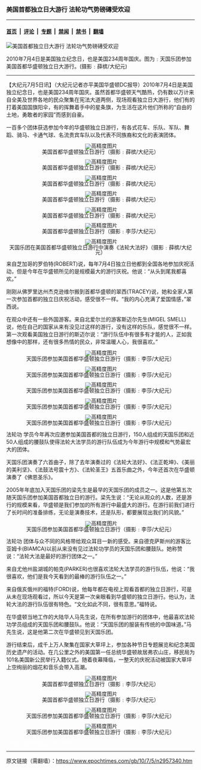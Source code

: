### 美国首都独立日大游行 法轮功气势磅礡受欢迎

---

#### [首页](../../../..?n2957340) &nbsp;|&nbsp; [评论](../../../../../epoch-comment?n2957340) &nbsp;|&nbsp; [专题](../../../../../epoch-special?n2957340) &nbsp;|&nbsp; [禁闻](../../../../../epoch-news?n2957340) &nbsp;|&nbsp; [禁书](../../../../../books?n2957340) &nbsp;|&nbsp; [翻墙](https://github.com/gfw-breaker/nogfw/blob/master/README.md?n2957340)


<div><img alt="美国首都独立日大游行 法轮功气势磅礡受欢迎" class="attachment-djy_600_400 size-djy_600_400 wp-post-image" src="https://i.epochtimes.com/assets/uploads/2010/07/100704201246228-600x400.jpg"/>
<div class="caption">
 <p>
  2010年7月4日是美国独立纪念日，也是美国234周年国庆。图为﹕天国乐团参加美国首都华盛顿独立日大游行。(摄影﹕薛槟/大纪元)
 </p>
</div></div><hr/><div class="post_content" id="artbody" itemprop="articleBody">
 <!-- article content begin -->
 <p>
  【大纪元7月5日讯】（大纪元记者亦平美国华盛顿DC报导）2010年7月4日是美国独立纪念日，也是美国234周年国庆。虽然首都华盛顿天气酷热，仍有数以万计来自全美及世界各地的民众聚集在宪法大道两侧，现场观看独立日大游行，他们有的打着美国国旗阳伞，有的挥舞着手中的星条旗，为生活在这片他们所称的“自由的土地，勇敢者的家园”而感到自豪。
 </p>
 <p>
  一百多个团体获选参加今年的华盛顿独立日游行，有各式花车、乐队、军队、舞蹈、骑马、卡通气球、名流贵宾车队以及代表不同族裔和文化的表演团体。
 </p>
 <p>
  <!--image v 1.0-->
 </p>
 <div style="line-height: 90%; text-align: center;">
  <ok href=" https://i.epochtimes.com/assets/uploads/2013/08/100704183901228-450x300.jpg" rel="noreferrer noopener" target="_blank">
   <img alt="" class="size-medium wp-image-7650942" src="https://i.epochtimes.com/assets/uploads/2013/08/100704183901228-450x300.jpg" title=""/>
  </ok>
  <img alt="高精度图片" border="0" src="//www.epochtimes.com/images/highRes.jpg"/>
  <br/>
  <span class="bn12">
   美国首都华盛顿独立日游行（摄影﹕薛槟/大纪元）
  </span>
 </div>
 <p>
  <!-- -->
 </p>
 <p>
  <!--image v 1.0-->
 </p>
 <div style="line-height: 90%; text-align: center;">
  <ok href=" https://i.epochtimes.com/assets/uploads/2013/08/100704183902228-450x300.jpg" rel="noreferrer noopener" target="_blank">
   <img alt="" class="size-medium wp-image-7650943" src="https://i.epochtimes.com/assets/uploads/2013/08/100704183902228-450x300.jpg" title=""/>
  </ok>
  <img alt="高精度图片" border="0" src="//www.epochtimes.com/images/highRes.jpg"/>
  <br/>
  <span class="bn12">
   美国首都华盛顿独立日游行（摄影﹕薛槟/大纪元）
  </span>
 </div>
 <p>
  <!-- -->
 </p>
 <p>
  <!--image v 1.0-->
 </p>
 <div style="line-height: 90%; text-align: center;">
  <ok href=" https://i.epochtimes.com/assets/uploads/2013/08/100704185215228.jpg" rel="noreferrer noopener" target="_blank">
   <img alt="" class="size-medium wp-image-7650944" src="https://i.epochtimes.com/assets/uploads/2013/08/100704185215228.jpg" title=""/>
  </ok>
  <img alt="高精度图片" border="0" src="//www.epochtimes.com/images/highRes.jpg"/>
  <br/>
  <span class="bn12">
   美国首都华盛顿独立日游行（摄影﹕薛槟/大纪元）
  </span>
 </div>
 <p>
  <!-- -->
 </p>
 <p>
  <!--image v 1.0-->
 </p>
 <div style="line-height: 90%; text-align: center;">
  <ok href=" https://i.epochtimes.com/assets/uploads/2013/08/100704183905228-450x300.jpg" rel="noreferrer noopener" target="_blank">
   <img alt="" class="size-medium wp-image-7650945" src="https://i.epochtimes.com/assets/uploads/2013/08/100704183905228-450x300.jpg" title=""/>
  </ok>
  <img alt="高精度图片" border="0" src="//www.epochtimes.com/images/highRes.jpg"/>
  <br/>
  <span class="bn12">
   美国首都华盛顿独立日游行（摄影﹕薛槟/大纪元）
  </span>
 </div>
 <p>
  <!-- -->
 </p>
 <p>
  <!--image v 1.0-->
 </p>
 <div style="line-height: 90%; text-align: center;">
  <ok href=" https://i.epochtimes.com/assets/uploads/2013/08/100704183937228-450x325.jpg" rel="noreferrer noopener" target="_blank">
   <img alt="" class="size-medium wp-image-7650946" src="https://i.epochtimes.com/assets/uploads/2013/08/100704183937228-450x325.jpg" title=""/>
  </ok>
  <img alt="高精度图片" border="0" src="//www.epochtimes.com/images/highRes.jpg"/>
  <br/>
  <span class="bn12">
   美国首都华盛顿独立日游行（摄影﹕薛槟/大纪元）
  </span>
 </div>
 <p>
  <!-- -->
 </p>
 <p>
  <!--image v 1.0-->
 </p>
 <div style="line-height: 90%; text-align: center;">
  <ok href=" https://i.epochtimes.com/assets/uploads/2013/08/100704185300228-450x336.jpg" rel="noreferrer noopener" target="_blank">
   <img alt="" class="size-medium wp-image-7650947" src="https://i.epochtimes.com/assets/uploads/2013/08/100704185300228-450x336.jpg" title=""/>
  </ok>
  <img alt="高精度图片" border="0" src="//www.epochtimes.com/images/highRes.jpg"/>
  <br/>
  <span class="bn12">
   美国首都华盛顿独立日游行（摄影﹕李莎/大纪元）
  </span>
 </div>
 <p>
  <!-- -->
 </p>
 <p>
  <!--image v 1.0-->
 </p>
 <div style="line-height: 90%; text-align: center;">
  <ok href=" https://i.epochtimes.com/assets/uploads/2013/08/100704200648228-450x257.jpg" rel="noreferrer noopener" target="_blank">
   <img alt="" class="size-medium wp-image-7650948" src="https://i.epochtimes.com/assets/uploads/2013/08/100704200648228-450x257.jpg" title=""/>
  </ok>
  <img alt="高精度图片" border="0" src="//www.epochtimes.com/images/highRes.jpg"/>
  <br/>
  <span class="bn12">
   天国乐团在美国首都华盛顿独立日游行中演奏《法轮大法好》（摄影﹕薛槟/大纪元）
  </span>
 </div>
 <p>
  <!-- -->
 </p>
 <p>
  来自芝加哥的罗伯特(ROBERT)说，每年7月4日独立日他都到全国各地参加庆祝活动，但是今年在华盛顿所见的是规模最大的游行庆祝。他说：“从头到尾我都喜欢。”
 </p>
 <p>
  刚刚从佛罗里达州杰克逊维尔搬到首都华盛顿的翠西(TRACEY)说，她和全家人第一次参加首都的独立日庆祝活动，感受很不一样。“我的内心充满了爱国情感，”翠西说。
 </p>
 <p>
  在观众中还有一些外国游客。来自北爱尔兰的游客斯迈尔先生(MIGEL SMELL)说，他在自己的国家从来有没见过这样的游行，没有这样的乐队，感觉很不一样。第一次观看美国独立日游行的斯迈尔说：“游行队伍中有很多有才能的人，正如我想像中的那样，还有很多热情的民众，非常温暖人心，我很喜欢。”
 </p>
 <p>
  <!--image v 1.0-->
 </p>
 <div style="line-height: 90%; text-align: center;">
  <ok href=" https://i.epochtimes.com/assets/uploads/2013/08/100704185407228-450x300.jpg" rel="noreferrer noopener" target="_blank">
   <img alt="" class="size-medium wp-image-7650949" src="https://i.epochtimes.com/assets/uploads/2013/08/100704185407228-450x300.jpg" title=""/>
  </ok>
  <img alt="高精度图片" border="0" src="//www.epochtimes.com/images/highRes.jpg"/>
  <br/>
  <span class="bn12">
   天国乐团参加美国首都华盛顿独立日游行（摄影﹕李莎/大纪元）
  </span>
 </div>
 <p>
  <!-- -->
 </p>
 <p>
  <!--image v 1.0-->
 </p>
 <div style="line-height: 90%; text-align: center;">
  <ok href=" https://i.epochtimes.com/assets/uploads/2013/08/100704185408228-450x300.jpg" rel="noreferrer noopener" target="_blank">
   <img alt="" class="size-medium wp-image-7650950" src="https://i.epochtimes.com/assets/uploads/2013/08/100704185408228-450x300.jpg" title=""/>
  </ok>
  <img alt="高精度图片" border="0" src="//www.epochtimes.com/images/highRes.jpg"/>
  <br/>
  <span class="bn12">
   天国乐团参加美国首都华盛顿独立日游行（摄影﹕李莎/大纪元）
  </span>
 </div>
 <p>
  <!-- -->
 </p>
 <p>
  <!--image v 1.0-->
 </p>
 <div style="line-height: 90%; text-align: center;">
  <ok href=" https://i.epochtimes.com/assets/uploads/2013/08/100704185409228-450x300.jpg" rel="noreferrer noopener" target="_blank">
   <img alt="" class="size-medium wp-image-7650951" src="https://i.epochtimes.com/assets/uploads/2013/08/100704185409228-450x300.jpg" title=""/>
  </ok>
  <img alt="高精度图片" border="0" src="//www.epochtimes.com/images/highRes.jpg"/>
  <br/>
  <span class="bn12">
   天国乐团参加美国首都华盛顿独立日游行（摄影﹕李莎/大纪元）
  </span>
 </div>
 <p>
  <!-- -->
 </p>
 <p>
  <!--image v 1.0-->
 </p>
 <div style="line-height: 90%; text-align: center;">
  <ok href=" https://i.epochtimes.com/assets/uploads/2013/08/100704185410228-450x300.jpg" rel="noreferrer noopener" target="_blank">
   <img alt="" class="size-medium wp-image-7650952" src="https://i.epochtimes.com/assets/uploads/2013/08/100704185410228-450x300.jpg" title=""/>
  </ok>
  <img alt="高精度图片" border="0" src="//www.epochtimes.com/images/highRes.jpg"/>
  <br/>
  <span class="bn12">
   天国乐团参加美国首都华盛顿独立日游行（摄影﹕李莎/大纪元）
  </span>
 </div>
 <p>
  <!-- -->
 </p>
 <p>
  <!--image v 1.0-->
 </p>
 <div style="line-height: 90%; text-align: center;">
  <ok href=" https://i.epochtimes.com/assets/uploads/2013/08/100704185342228-450x417.jpg" rel="noreferrer noopener" target="_blank">
   <img alt="" class="size-medium wp-image-7650953" src="https://i.epochtimes.com/assets/uploads/2013/08/100704185342228-450x417.jpg" title=""/>
  </ok>
  <img alt="高精度图片" border="0" src="//www.epochtimes.com/images/highRes.jpg"/>
  <br/>
  <span class="bn12">
   天国乐团参加美国首都华盛顿独立日游行（摄影﹕李莎/大纪元）
  </span>
 </div>
 <p>
  <!-- -->
 </p>
 <p>
  <ok href="https://www.epochtimes.com/gb/tag/%E6%B3%95%E8%BD%AE%E5%8A%9F.html">
   法轮功
  </ok>
  学员今年再次应邀参加美国首都的独立日游行，150人组成的天国乐团和近50人组成的腰鼓队使得法轮大法学员的游行队伍成为今年游行中规模和气势最宏大的团体。
 </p>
 <p>
  天国乐团演奏了六首曲子，除了去年演奏过的《法轮大法好》、《法正乾坤》、《美丽的美利坚》、《法鼓法号震十方》、《法轮圣王》五首乐曲之外，今年还首次在华盛顿演奏了《佛恩圣乐》。
 </p>
 <p>
  2005年年底加入天国乐团的梁先生是最早的天国乐团的成员之一。这是他第五次随天国乐团参加美国首都独立日的游行。梁先生说：“无论从观众的人数，还是游行的规模来看，华盛顿是我们参加的所有游行中最盛大的游行。在游行前我们进行了长时间的准备排练，无论是演奏技术，还是队形，都要展现出我们的风貌。”
 </p>
 <p>
  <!--image v 1.0-->
 </p>
 <div style="line-height: 90%; text-align: center;">
  <ok href=" https://i.epochtimes.com/assets/uploads/2013/08/100704185438228-450x300.jpg" rel="noreferrer noopener" target="_blank">
   <img alt="" class="size-medium wp-image-7650954" src="https://i.epochtimes.com/assets/uploads/2013/08/100704185438228-450x300.jpg" title=""/>
  </ok>
  <img alt="高精度图片" border="0" src="//www.epochtimes.com/images/highRes.jpg"/>
  <br/>
  <span class="bn12">
   天国乐团参加美国首都华盛顿独立日游行（摄影﹕李莎/大纪元）
  </span>
 </div>
 <p>
  <!-- -->
 </p>
 <p>
  <ok href="https://www.epochtimes.com/gb/tag/%E6%B3%95%E8%BD%AE%E5%8A%9F.html">
   法轮功
  </ok>
  团体与众不同的风格带给观众耳目一新的感受。来自德克萨斯州的游客比亚姆卡(BIAMCA)以前从来没有见过法轮功学员的天国乐团和腰鼓队。她称赞说：“法轮大法是最好的游行团体之一。”
 </p>
 <p>
  来自尤他州盐湖城的帕克(PARKER)也很喜欢法轮大法学员的游行队伍，他说：“我很喜欢，他们是我今天看到的最棒的游行队伍之一。”
 </p>
 <p>
  来自俄亥俄州的福特(FORD)说，他每年都在电视上观看首都的独立日游行，可是从未在现场观看过，所以今天是第一次亲眼看到华盛顿的独立日游行。他认为，法轮大法的游行队伍很有特色。“文化如此不同，很有意思。”福特说。
 </p>
 <p>
  在华盛顿当地工作的大陆华人马先生说，在所有参加游行的团体中，他最喜欢法轮功学员组成的天国乐团和腰鼓队。他说：“天国乐团的服装有传统的中国味道。”马先生说，这是他第二次在华盛顿见到天国乐团。
 </p>
 <p>
  游行结束后，成千上万人聚集在国家大草坪上，参加各种节日专题展览和纪念美国历史遗产的活动。在几公里之外的美国第一任总统华盛顿故居弗农山庄，移民局为101名美国新公民举行入籍仪式。随着夜幕降临，一整天的庆祝活动被国家大草坪上空绚丽的烟花和音乐会带入高潮。
 </p>
 <p>
  <!--image v 1.0-->
 </p>
 <div style="line-height: 90%; text-align: center;">
  <ok href=" https://i.epochtimes.com/assets/uploads/2013/08/100704185436228-450x273.jpg" rel="noreferrer noopener" target="_blank">
   <img alt="" class="size-medium wp-image-7650955" src="https://i.epochtimes.com/assets/uploads/2013/08/100704185436228-450x273.jpg" title=""/>
  </ok>
  <img alt="高精度图片" border="0" src="//www.epochtimes.com/images/highRes.jpg"/>
  <br/>
  <span class="bn12">
   美国首都华盛顿独立日游行（摄影﹕李莎/大纪元）
  </span>
 </div>
 <p>
  <!-- -->
 </p>
 <p>
  <!--image v 1.0-->
 </p>
 <div style="line-height: 90%; text-align: center;">
  <ok href=" https://i.epochtimes.com/assets/uploads/2013/08/100704185343228-450x252.jpg" rel="noreferrer noopener" target="_blank">
   <img alt="" class="size-medium wp-image-7650956" src="https://i.epochtimes.com/assets/uploads/2013/08/100704185343228-450x252.jpg" title=""/>
  </ok>
  <img alt="高精度图片" border="0" src="//www.epochtimes.com/images/highRes.jpg"/>
  <br/>
  <span class="bn12">
   美国首都华盛顿独立日游行（摄影﹕李莎/大纪元）
  </span>
 </div>
 <p>
  <!-- -->
 </p>
 <p>
  <!--image v 1.0-->
 </p>
 <div style="line-height: 90%; text-align: center;">
  <ok href=" https://i.epochtimes.com/assets/uploads/2013/08/100704185731228-450x325.jpg" rel="noreferrer noopener" target="_blank">
   <img alt="" class="size-medium wp-image-7650957" src="https://i.epochtimes.com/assets/uploads/2013/08/100704185731228-450x325.jpg" title=""/>
  </ok>
  <img alt="高精度图片" border="0" src="//www.epochtimes.com/images/highRes.jpg"/>
  <br/>
  <span class="bn12">
   天国乐团参加美国首都华盛顿独立日游行（摄影﹕李莎/大纪元）
  </span>
 </div>
 <p>
  <!-- -->
 </p>
 <p>
  <!--image v 1.0-->
 </p>
 <div style="line-height: 90%; text-align: center;">
  <ok href=" https://i.epochtimes.com/assets/uploads/2013/08/100704193200228-450x263.jpg" rel="noreferrer noopener" target="_blank">
   <img alt="" class="size-medium wp-image-7650958" src="https://i.epochtimes.com/assets/uploads/2013/08/100704193200228-450x263.jpg" title=""/>
  </ok>
  <img alt="高精度图片" border="0" src="//www.epochtimes.com/images/highRes.jpg"/>
  <br/>
  <span class="bn12">
   天国乐团参加美国首都华盛顿独立日游行（摄影﹕李莎/大纪元）
  </span>
 </div>
 <p>
  <!-- -->
 </p>
 <p>
  <font color="#ffffff">
   (http://www.dajiyuan.com)
  </font>
 </p>
 <!-- article content end -->
 <div id="below_article_ad">
 </div>
</div>


---

原文链接（需翻墙）：https://www.epochtimes.com/gb/10/7/5/n2957340.htm